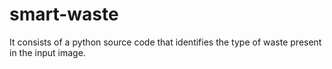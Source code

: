 # smart-waste
It consists of a python source code that identifies the type of waste present in the input image.
